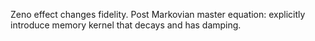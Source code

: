 Zeno effect changes fidelity.
Post Markovian master equation: explicitly introduce memory kernel that decays and has damping.

